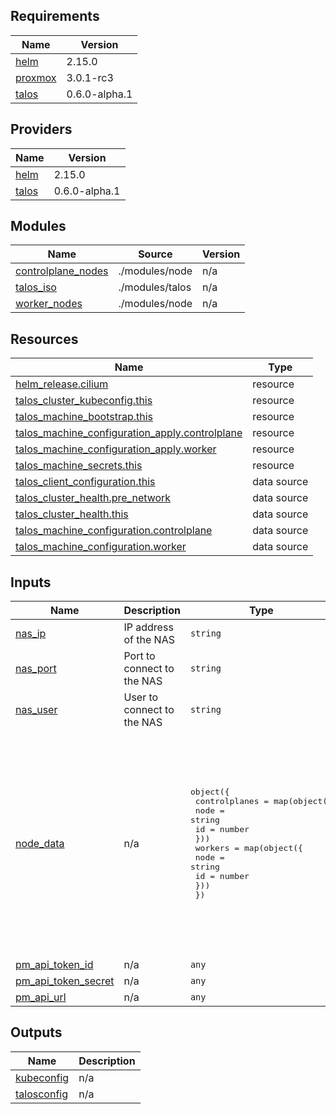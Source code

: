 <!-- BEGIN_TF_DOCS -->
## Requirements

| Name | Version |
|------|---------|
| <a name="requirement_helm"></a> [helm](#requirement\_helm) | 2.15.0 |
| <a name="requirement_proxmox"></a> [proxmox](#requirement\_proxmox) | 3.0.1-rc3 |
| <a name="requirement_talos"></a> [talos](#requirement\_talos) | 0.6.0-alpha.1 |

## Providers

| Name | Version |
|------|---------|
| <a name="provider_helm"></a> [helm](#provider\_helm) | 2.15.0 |
| <a name="provider_talos"></a> [talos](#provider\_talos) | 0.6.0-alpha.1 |

## Modules

| Name | Source | Version |
|------|--------|---------|
| <a name="module_controlplane_nodes"></a> [controlplane\_nodes](#module\_controlplane\_nodes) | ./modules/node | n/a |
| <a name="module_talos_iso"></a> [talos\_iso](#module\_talos\_iso) | ./modules/talos | n/a |
| <a name="module_worker_nodes"></a> [worker\_nodes](#module\_worker\_nodes) | ./modules/node | n/a |

## Resources

| Name | Type |
|------|------|
| [helm_release.cilium](https://registry.terraform.io/providers/hashicorp/helm/2.15.0/docs/resources/release) | resource |
| [talos_cluster_kubeconfig.this](https://registry.terraform.io/providers/siderolabs/talos/0.6.0-alpha.1/docs/resources/cluster_kubeconfig) | resource |
| [talos_machine_bootstrap.this](https://registry.terraform.io/providers/siderolabs/talos/0.6.0-alpha.1/docs/resources/machine_bootstrap) | resource |
| [talos_machine_configuration_apply.controlplane](https://registry.terraform.io/providers/siderolabs/talos/0.6.0-alpha.1/docs/resources/machine_configuration_apply) | resource |
| [talos_machine_configuration_apply.worker](https://registry.terraform.io/providers/siderolabs/talos/0.6.0-alpha.1/docs/resources/machine_configuration_apply) | resource |
| [talos_machine_secrets.this](https://registry.terraform.io/providers/siderolabs/talos/0.6.0-alpha.1/docs/resources/machine_secrets) | resource |
| [talos_client_configuration.this](https://registry.terraform.io/providers/siderolabs/talos/0.6.0-alpha.1/docs/data-sources/client_configuration) | data source |
| [talos_cluster_health.pre_network](https://registry.terraform.io/providers/siderolabs/talos/0.6.0-alpha.1/docs/data-sources/cluster_health) | data source |
| [talos_cluster_health.this](https://registry.terraform.io/providers/siderolabs/talos/0.6.0-alpha.1/docs/data-sources/cluster_health) | data source |
| [talos_machine_configuration.controlplane](https://registry.terraform.io/providers/siderolabs/talos/0.6.0-alpha.1/docs/data-sources/machine_configuration) | data source |
| [talos_machine_configuration.worker](https://registry.terraform.io/providers/siderolabs/talos/0.6.0-alpha.1/docs/data-sources/machine_configuration) | data source |

## Inputs

| Name | Description | Type | Default | Required |
|------|-------------|------|---------|:--------:|
| <a name="input_nas_ip"></a> [nas\_ip](#input\_nas\_ip) | IP address of the NAS | `string` | `"192.168.3.3"` | no |
| <a name="input_nas_port"></a> [nas\_port](#input\_nas\_port) | Port to connect to the NAS | `string` | `"2200"` | no |
| <a name="input_nas_user"></a> [nas\_user](#input\_nas\_user) | User to connect to the NAS | `string` | `"ansible"` | no |
| <a name="input_node_data"></a> [node\_data](#input\_node\_data) | n/a | <pre>object({<br/>    controlplanes = map(object({<br/>      node = string<br/>      id   = number<br/>    }))<br/>    workers = map(object({<br/>      node = string<br/>      id   = number<br/>    }))<br/>  })</pre> | <pre>{<br/>  "controlplanes": {<br/>    "192.168.3.60": {<br/>      "id": 102,<br/>      "node": "pve01"<br/>    }<br/>  },<br/>  "workers": {<br/>    "192.168.3.61": {<br/>      "id": 103,<br/>      "node": "pve01"<br/>    },<br/>    "192.168.3.62": {<br/>      "id": 200,<br/>      "node": "pve02"<br/>    }<br/>  }<br/>}</pre> | no |
| <a name="input_pm_api_token_id"></a> [pm\_api\_token\_id](#input\_pm\_api\_token\_id) | n/a | `any` | n/a | yes |
| <a name="input_pm_api_token_secret"></a> [pm\_api\_token\_secret](#input\_pm\_api\_token\_secret) | n/a | `any` | n/a | yes |
| <a name="input_pm_api_url"></a> [pm\_api\_url](#input\_pm\_api\_url) | n/a | `any` | n/a | yes |

## Outputs

| Name | Description |
|------|-------------|
| <a name="output_kubeconfig"></a> [kubeconfig](#output\_kubeconfig) | n/a |
| <a name="output_talosconfig"></a> [talosconfig](#output\_talosconfig) | n/a |
<!-- END_TF_DOCS -->
